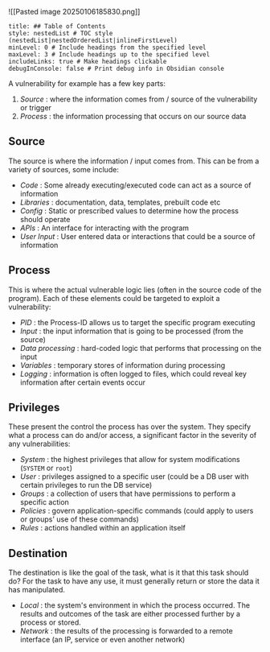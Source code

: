 ![[Pasted image 20250106185830.png]]

```table-of-contents
title: ## Table of Contents
style: nestedList # TOC style (nestedList|nestedOrderedList|inlineFirstLevel)
minLevel: 0 # Include headings from the specified level
maxLevel: 3 # Include headings up to the specified level
includeLinks: true # Make headings clickable
debugInConsole: false # Print debug info in Obsidian console
```
A vulnerability for example has a few key parts:
1. *Source* : where the information comes from / source of the vulnerability or trigger
2. *Process* : the information processing that occurs on our source data

## Source
The source is where the information / input comes from. This can be from a variety of sources, some include:
- *Code* : Some already executing/executed code can act as a source of information
- *Libraries* : documentation, data, templates, prebuilt code etc
- *Config* : Static or prescribed values to determine how the process should operate
- *APIs* : An interface for interacting with the program
- *User Input* : User entered data or interactions that could be a source of information

## Process
This is where the actual vulnerable logic lies (often in the source code of the program). Each of these elements could be targeted to exploit a vulnerability:
- *PID* : the Process-ID allows us to target the specific program executing
- *Input* : the input information that is going to be processed (from the source)
- *Data processing* : hard-coded logic that performs that processing on the input
- *Variables* : temporary stores of information during processing
- *Logging* : information is often logged to files, which could reveal key information after certain events occur

## Privileges
These present the control the process has over the system. They specify what a process can do and/or access, a significant factor in the severity of any vulnerabilities:
- *System* : the highest privileges that allow for system modifications (`SYSTEM` or `root`)
- *User* : privileges assigned to a specific user (could be a DB user with certain privileges to run the DB service)
- *Groups* : a collection of users that have permissions to perform a specific action
- *Policies* : govern application-specific commands (could apply to users or groups' use of these commands)
- *Rules* : actions handled within an application itself

## Destination
The destination is like the goal of the task, what is it that this task should do? For the task to have any use, it must generally return or store the data it has manipulated.
- *Local* : the system's environment in which the process occurred. The results and outcomes of the task are either processed further by a process or stored.
- *Network* : the results of the processing is forwarded to a remote interface (an IP, service or even another network)